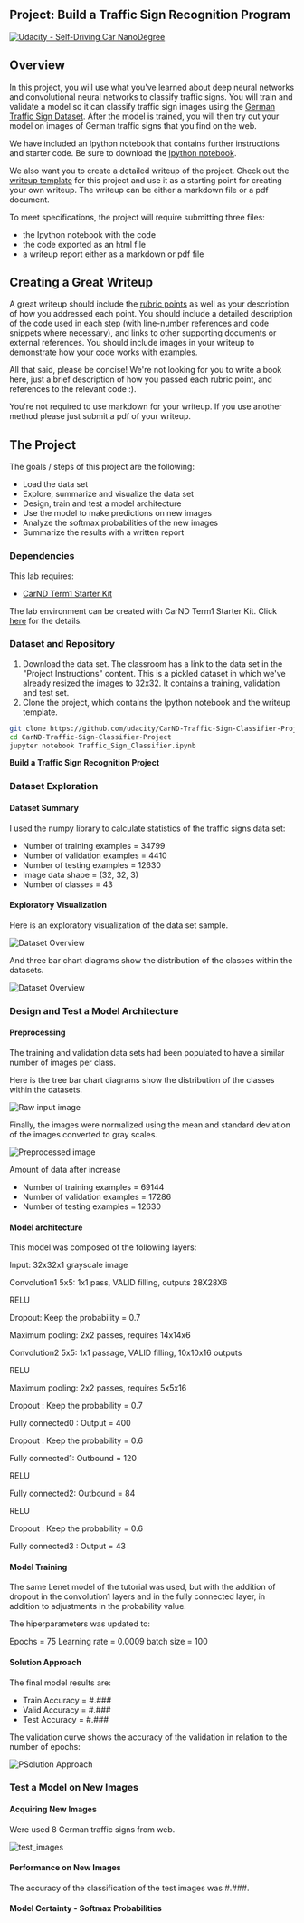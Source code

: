 ## Project: Build a Traffic Sign Recognition Program
[![Udacity - Self-Driving Car NanoDegree](https://s3.amazonaws.com/udacity-sdc/github/shield-carnd.svg)](http://www.udacity.com/drive)

Overview
---
In this project, you will use what you've learned about deep neural networks and convolutional neural networks to classify traffic signs. You will train and validate a model so it can classify traffic sign images using the [German Traffic Sign Dataset](http://benchmark.ini.rub.de/?section=gtsrb&subsection=dataset). After the model is trained, you will then try out your model on images of German traffic signs that you find on the web.

We have included an Ipython notebook that contains further instructions 
and starter code. Be sure to download the [Ipython notebook](https://github.com/udacity/CarND-Traffic-Sign-Classifier-Project/blob/master/Traffic_Sign_Classifier.ipynb). 

We also want you to create a detailed writeup of the project. Check out the [writeup template](https://github.com/udacity/CarND-Traffic-Sign-Classifier-Project/blob/master/writeup_template.md) for this project and use it as a starting point for creating your own writeup. The writeup can be either a markdown file or a pdf document.

To meet specifications, the project will require submitting three files: 
* the Ipython notebook with the code
* the code exported as an html file
* a writeup report either as a markdown or pdf file 

Creating a Great Writeup
---
A great writeup should include the [rubric points](https://review.udacity.com/#!/rubrics/481/view) as well as your description of how you addressed each point.  You should include a detailed description of the code used in each step (with line-number references and code snippets where necessary), and links to other supporting documents or external references.  You should include images in your writeup to demonstrate how your code works with examples.  

All that said, please be concise!  We're not looking for you to write a book here, just a brief description of how you passed each rubric point, and references to the relevant code :). 

You're not required to use markdown for your writeup.  If you use another method please just submit a pdf of your writeup.

The Project
---
The goals / steps of this project are the following:
* Load the data set
* Explore, summarize and visualize the data set
* Design, train and test a model architecture
* Use the model to make predictions on new images
* Analyze the softmax probabilities of the new images
* Summarize the results with a written report

### Dependencies
This lab requires:

* [CarND Term1 Starter Kit](https://github.com/udacity/CarND-Term1-Starter-Kit)

The lab environment can be created with CarND Term1 Starter Kit. Click [here](https://github.com/udacity/CarND-Term1-Starter-Kit/blob/master/README.md) for the details.

### Dataset and Repository

1. Download the data set. The classroom has a link to the data set in the "Project Instructions" content. This is a pickled dataset in which we've already resized the images to 32x32. It contains a training, validation and test set.
2. Clone the project, which contains the Ipython notebook and the writeup template.
```sh
git clone https://github.com/udacity/CarND-Traffic-Sign-Classifier-Project
cd CarND-Traffic-Sign-Classifier-Project
jupyter notebook Traffic_Sign_Classifier.ipynb
```

**Build a Traffic Sign Recognition Project**

### Dataset Exploration

#### Dataset Summary

I used the numpy library to calculate statistics of the traffic signs data set:

* Number of training examples = 34799
* Number of validation examples = 4410
* Number of testing examples = 12630
* Image data shape = (32, 32, 3)
* Number of classes = 43

#### Exploratory Visualization

Here is an exploratory visualization of the data set sample. 

![Dataset Overview](images/data_visualization.png)

And three bar chart diagrams show the distribution of the classes within the datasets.

![Dataset Overview](images/data_bar_charts.png)

### Design and Test a Model Architecture

#### Preprocessing 

The training and validation data sets had been populated to have a similar number of images per class.

Here is the tree bar chart diagrams show the distribution of the classes within the datasets.

![Raw input image](images/data_filled.png)

Finally, the images were normalized using the mean and standard deviation of the images converted to gray scales.

![Preprocessed image](doc/preprocessed_image.jpg)

Amount of data after increase

* Number of training examples = 69144
* Number of validation examples = 17286
* Number of testing examples = 12630

#### Model architecture

This model was composed of the following layers:

Input: 32x32x1 grayscale image

Convolution1 5x5: 1x1 pass, VALID filling, outputs 28X28X6

RELU

Dropout: Keep the probability = 0.7

Maximum pooling: 2x2 passes, requires 14x14x6

Convolution2 5x5: 1x1 passage, VALID filling, 10x10x16 outputs

RELU

Maximum pooling: 2x2 passes, requires 5x5x16

Dropout : Keep the probability = 0.7

Fully connected0 : Output = 400

Dropout : Keep the probability = 0.6

Fully connected1: Outbound = 120

RELU

Fully connected2: Outbound = 84

RELU

Dropout : Keep the probability = 0.6

Fully connected3 : Output = 43


#### Model Training

The same Lenet model of the tutorial was used, but with the addition of dropout in the convolution1 layers and in the fully connected layer, in addition to adjustments in the probability value.

The hiperparameters was updated to: 

Epochs = 75
Learning rate = 0.0009
batch size = 100

#### Solution Approach

The final model results are:
* Train Accuracy = #.###
* Valid Accuracy = #.###
* Test Accuracy  = #.###

The validation curve shows the accuracy of the validation in relation to the number of epochs:

![PSolution Approach](imagens/validation_accuracy.png)

### Test a Model on New Images

#### Acquiring New Images

Were used 8 German traffic signs from web.

![test_images](images/data_test.png)

#### Performance on New Images

The accuracy of the classification of the test images was #.###. 

#### Model Certainty - Softmax Probabilities
